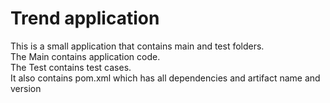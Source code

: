 # Trend application

This is a small application that contains main and test folders.  
The Main contains application code.  
The Test contains test cases.  
It also contains pom.xml which has all dependencies and artifact name and version

